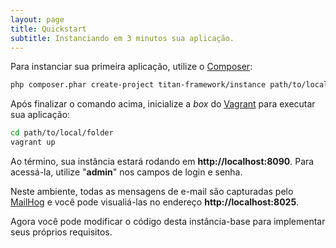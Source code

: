 ```yaml
---
layout: page
title: Quickstart
subtitle: Instanciando em 3 minutos sua aplicação.
---
```


Para instanciar sua primeira aplicação, utilize o [Composer](http://getcomposer.org):

```bash
php composer.phar create-project titan-framework/instance path/to/local/folder
```

Após finalizar o comando acima, inicialize a *box* do [Vagrant](http://vagrantup.com) para executar sua aplicação:

```bash
cd path/to/local/folder
vagrant up
```

Ao término, sua instância estará rodando em **http://localhost:8090**. Para acessá-la, utilize "**admin**" nos campos de login e senha.

Neste ambiente, todas as mensagens de e-mail são capturadas pelo [MailHog](https://github.com/mailhog/MailHog) e você pode visualiá-las no endereço **http://localhost:8025**.

Agora você pode modificar o código desta instância-base para implementar seus próprios requisitos.
